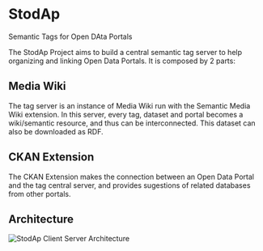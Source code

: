 # StodAp
Semantic Tags for Open DAta Portals

The StodAp Project aims to build a central semantic tag server to help organizing and linking Open Data Portals. It is composed by 2 parts:

## Media Wiki ##

The tag server is an instance of Media Wiki run with the Semantic Media Wiki extension. In this server, every tag, dataset and portal becomes a wiki/semantic resource, and thus can be interconnected. This dataset can also be downloaded as RDF.

## CKAN Extension ##

The CKAN Extension makes the connection between an Open Data Portal and the tag central server, and provides sugestions of related databases from other portals.

## Architecture ##

![StodAp Client Server Architecture](clientserver.jpg "StodAp Client Server Architecture")


